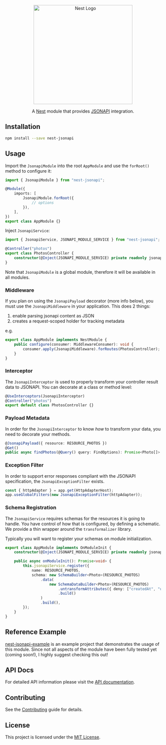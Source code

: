 <p align="center">
  <a href="http://nestjs.com"><img src="https://nestjs.com/img/logo_text.svg" alt="Nest Logo" width="320" /></a>
</p>

<p align="center">
  A <a href="https://github.com/nestjs/nest">Nest</a> module that provides <a href="https://jsonapi.org/">JSONAPI</a> integration.
</p>

## Installation

```bash
npm install --save nest-jsonapi
```

## Usage

Import the `JsonapiModule` into the root `AppModule` and use the `forRoot()` method to configure it:

```typescript
import { JsonapiModule } from "nest-jsonapi";

@Module({
    imports: [
        JsonapiModule.forRoot({
            // options
        }),
    ],
})
export class AppModule {}
```

Inject `JsonapiService`:

```typescript
import { JsonapiService, JSONAPI_MODULE_SERVICE } from "nest-jsonapi";

@Controller("photos")
export class PhotosController {
    constructor(@Inject(JSONAPI_MODULE_SERVICE) private readonly jsonapiService: JsonapiService) {}
}
```

Note that `JsonapiModule` is a global module, therefore it will be available in all modules.

### Middleware

If you plan on using the `JsonapiPayload` decorator (more info below), you must use the `JsonapiMiddleware` in your application. This does 2 things:

1. enable parsing jsonapi content as JSON
2. creates a request-scoped holder for tracking metadata

e.g.

```typescript
export class AppModule implements NestModule {
    public configure(consumer: MiddlewareConsumer): void {
        consumer.apply(JsonapiMiddleware).forRoutes(PhotosController);
    }
}
```

### Interceptor

The `JsonapiInterceptor` is used to properly transform your controller result data to JSONAPI. You can decorate at a class or method level:

```typescript
@UseInterceptors(JsonapiInterceptor)
@Controller("photos")
export default class PhotosController {}
```

### Payload Metadata

In order for the `JsonapiInterceptor` to know _how_ to transform your data, you need to decorate your methods.

```typescript
@JsonapiPayload({ resource: RESOURCE_PHOTOS })
@Get()
public async findPhotos(@Query() query: FindOptions): Promise<Photo[]>
```

### Exception Filter

In order to support error responses compliant with the JSONAPI specification, the `JsonapiExceptionFilter` exists.

```typescript
const { httpAdapter } = app.get(HttpAdapterHost);
app.useGlobalFilters(new JsonapiExceptionFilter(httpAdapter));
```

### Schema Registration

The `JsonapiService` requires schemas for the resources it is going to handle. You have control of how that is configured, by defining a schematic. We provide a thin wrapper around the `transformalizer` library.

Typically you will want to register your schemas on module initialization.

```typescript
export class AppModule implements OnModuleInit {
    constructor(@Inject(JSONAPI_MODULE_SERVICE) private readonly jsonapiService: JsonapiService) {}

    public async onModuleInit(): Promise<void> {
        this.jsonapiService.register({
            name: RESOURCE_PHOTOS,
            schema: new SchemaBuilder<Photo>(RESOURCE_PHOTOS)
                .data(
                    new SchemaDataBuilder<Photo>(RESOURCE_PHOTOS)
                        .untransformAttributes({ deny: ["createdAt", "updatedAt"] })
                        .build()
                )
                .build(),
        });
    }
}
```

## Reference Example

[nest-jsonapi-example](https://github.com/tzellman/nest-jsonapi-example) is an example project that demonstrates the usage of this module. Since not all aspects of the module have been fully tested yet (coming soon!), I highly suggest checking this out!

## API Docs

For detailed API information please visit the [API documentation](https://tzellman.github.io/nest-jsonapi/index.html).

## Contributing

See the [Contributing](CONTRIBUTING.md) guide for details.

## License

This project is licensed under the [MIT License](LICENSE.md).

